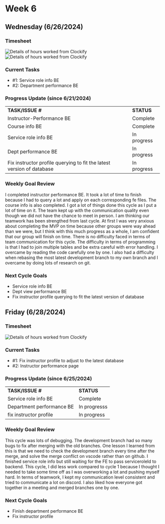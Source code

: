 


# Week 6

## Wednesday (6/26/2024)

### Timesheet
![Details of hours worked from Clockify](https://github.com/UBCO-COSC499-Summer-2024/team-6-capstone-team_6ix/blob/Subaru-weekly-logs-for-Week-7-Cycle1/docs/weekly%20logs/Subaru%20Sakashita/ClockifyImages/COSC499_Clockify_W7_C1_1.png)
![Details of hours worked from Clockify](https://github.com/UBCO-COSC499-Summer-2024/team-6-capstone-team_6ix/blob/Subaru-weekly-logs-for-Week-7-Cycle1/docs/weekly%20logs/Subaru%20Sakashita/ClockifyImages/COSC499_Clockify_W7_C1_2.png)

### Current Tasks
  * #1: Service role info BE
  * #2: Department performance BE

### Progress Update (since 6/21/2024)
<table>
    <tr>
        <td><strong>TASK/ISSUE #</strong>
        </td>
        <td><strong>STATUS</strong>
        </td>
    </tr>
    <tr>
        <!-- Task/Issue # -->
        <td>Instructor-Performance BE
        </td>
        <!-- Status -->
        <td>Complete
        </td>
    </tr>
    <tr>
        <!-- Task/Issue # -->
        <td>Course info BE
        </td>
        <!-- Status -->
        <td>Complete
        </td>
    </tr>
    <tr>
        <!-- Task/Issue # -->
        <td>Service role info BE
        </td>
        <!-- Status -->
        <td>In progress
        </td>
    </tr>
    <tr>
        <!-- Task/Issue # -->
        <td>Dept performance BE
        </td>
        <!-- Status -->
        <td>In progress
        </td>
    </tr>
    <tr>
        <!-- Task/Issue # -->
        <td>Fix instructor profile querying to fit the latest version of database
        </td>
        <!-- Status -->
        <td>In progress
        </td>
    </tr>

</table>

### Weekly Goal Review
I completed instructor performance BE. It took a lot of time to finish because I had to query a lot and apply on each corresponding fe files.
The course info is also completed. I got a lot of things done this cycle as I put a lot of time on it. 
The team kept up with the communication quality even though we did not have the chance to meet in person. I am thinking our teamwork has been 
strengthed from last cycle. At first I was very anxious about completing the MVP on time because other groups were way ahead than we were, but I think 
with this much progress as a whole, I am confident that our group will finish on time. 
There is no difficulty faced in terms of team communication for this cycle. 
The difficulty in terms of programming is that I had to join multiple tables and be extra careful with error handling. I overcame by reading the code carefully one by one. I also had a difficulty when rebasing the most latest development branch to my own branch and I overcame by doing lots of research on git.
### Next Cycle Goals
  * Service role info BE
  * Dept view performance BE
  * Fix instructor profile querying to fit the latest version of database

<!--------------------------------------------------------------------------------------------------------------------------------------------------------------------------------------------->
## Friday (6/28/2024)

### Timesheet
![Details of hours worked from Clockify](https://github.com/UBCO-COSC499-Summer-2024/team-6-capstone-team_6ix/blob/Subaru-weekly-logs-for-Week-7-Cycle2/docs/weekly%20logs/Subaru%20Sakashita/ClockifyImages/COSC499_Clockify_W7_C2-1.png)

### Current Tasks
  * #1: Fix instructor profile to adjust to the latest database
  * #2: Instructor performance page
### Progress Update (since 6/25/2024)
<table>
    <tr>
        <td><strong>TASK/ISSUE #</strong>
        </td>
        <td><strong>STATUS</strong>
        </td>
    </tr>
    <tr>
        <!-- Task/Issue # -->
        <td> Service role info BE
        </td>
        <!-- Status -->
        <td> Complete
        </td>
    </tr>
    <tr>
       <td> Department performance BE
        </td>
        <!-- Status -->
        <td> In progresss
        </td>
    </tr>
    <tr>
       <td> fix instructor profile
        </td>
        <!-- Status -->
        <td> In progress
        </td>
    </tr>

</table>

### Weekly Goal Review
This cycle was lots of debugging. The development branch had so many bugs to fix after merging with the old branches. One lesson I learned from this is that we need to check the development branch every time after the merge, and solve the merge conflict on vscode rather than on github.
I finished service role info but still waiting for the FE to pass serviceroleId to backend. 
This cycle, I did less work compared to cycle 1 because I thought I needed to take some time off as I was overworking a lot and pushing myself hard. In terms of teamwork, I kept my communication level consistent and tried to communicate a lot on discord. I also liked how everyone got together in a meeting and merged branches one by one. 
### Next Cycle Goals
  * Finish department performance BE
  * Fix instructor profile

